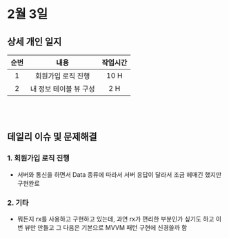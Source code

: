 # 2월 3일
## 상세 개인 일지 
|순번|내용|작업시간
|:---:|:-----:|:-------:
|1| 회원가입 로직 진행 | 10 H
|2| 내 정보 테이블 뷰 구성 | 2 H


</br></br>
## 데일리 이슈 및 문제해결
### 1. 회원가입 로직 진행
  - 서버와 통신을 하면서 Data 종류에 따라서 서버 응답이 달라서 조금 헤매긴 했지만 구현완료
### 2. 기타
  - 뭐든지 rx를 사용하고 구현하고 있는데, 과연 rx가 편리한 부분인가 싶기도 하고 이번 뷰만 만들고 그 다음은 기본으로 MVVM 패턴 구현에 신경쓸까 함
